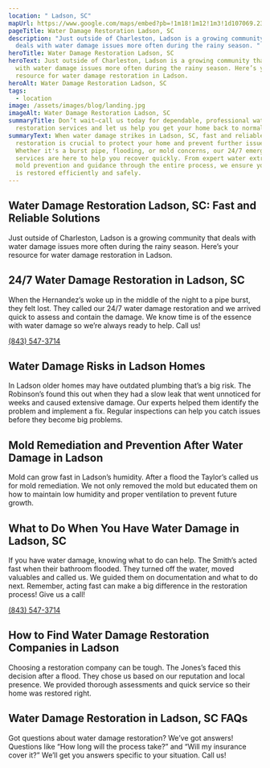 ```yaml
---
location: " Ladson, SC"
mapUrl: https://www.google.com/maps/embed?pb=!1m18!1m12!1m3!1d107069.23380682383!2d-80.19299841688911!3d33.006054432510446!2m3!1f0!2f0!3f0!3m2!1i1024!2i768!4f13.1!3m3!1m2!1s0x88fe8a84ef0f6d35%3A0xc3115008788077d9!2sLadson%2C%20SC%2C%20USA!5e0!3m2!1sen!2sph!4v1728664722947!5m2!1sen!2sph
pageTitle: Water Damage Restoration Ladson, SC
description: "Just outside of Charleston, Ladson is a growing community that
  deals with water damage issues more often during the rainy season. "
heroTitle: Water Damage Restoration Ladson, SC
heroText: Just outside of Charleston, Ladson is a growing community that deals
  with water damage issues more often during the rainy season. Here’s your
  resource for water damage restoration in Ladson.
heroAlt: Water Damage Restoration Ladson, SC
tags:
  - location
image: /assets/images/blog/landing.jpg
imageAlt: Water Damage Restoration Ladson, SC
summaryTitle: Don’t wait—call us today for dependable, professional water damage
  restoration services and let us help you get your home back to normal!
summaryText: When water damage strikes in Ladson, SC, fast and reliable
  restoration is crucial to protect your home and prevent further issues.
  Whether it's a burst pipe, flooding, or mold concerns, our 24/7 emergency
  services are here to help you recover quickly. From expert water extraction to
  mold prevention and guidance through the entire process, we ensure your home
  is restored efficiently and safely.
---
```

## Water Damage Restoration Ladson, SC: Fast and Reliable Solutions

Just outside of Charleston, Ladson is a growing community that deals with water damage issues more often during the rainy season. Here’s your resource for water damage restoration in Ladson.



## 24/7 Water Damage Restoration in Ladson, SC

When the Hernandez’s woke up in the middle of the night to a pipe burst, they felt lost. They called our 24/7 water damage restoration and we arrived quick to assess and contain the damage. We know time is of the essence with water damage so we’re always ready to help. Call us! 

[(843) 547-3714](tel:8435473714)

## Water Damage Risks in Ladson Homes

In Ladson older homes may have outdated plumbing that’s a big risk. The Robinson’s found this out when they had a slow leak that went unnoticed for weeks and caused extensive damage. Our experts helped them identify the problem and implement a fix. Regular inspections can help you catch issues before they become big problems.



## Mold Remediation and Prevention After Water Damage in Ladson

Mold can grow fast in Ladson’s humidity. After a flood the Taylor’s called us for mold remediation. We not only removed the mold but educated them on how to maintain low humidity and proper ventilation to prevent future growth.



## What to Do When You Have Water Damage in Ladson, SC

If you have water damage, knowing what to do can help. The Smith’s acted fast when their bathroom flooded. They turned off the water, moved valuables and called us. We guided them on documentation and what to do next. Remember, acting fast can make a big difference in the restoration process! Give us a call! 

[(843) 547-3714](tel:8435473714)

## How to Find Water Damage Restoration Companies in Ladson

Choosing a restoration company can be tough. The Jones’s faced this decision after a flood. They chose us based on our reputation and local presence. We provided thorough assessments and quick service so their home was restored right. 



## Water Damage Restoration in Ladson, SC FAQs

Got questions about water damage restoration? We’ve got answers! Questions like “How long will the process take?” and “Will my insurance cover it?” We’ll get you answers specific to your situation. Call us!
